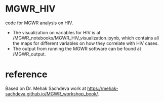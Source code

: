 # MGWR_HIV
code for MGWR analysis on HIV. 
- The visualization on variables for HIV is at /MGWR_notebooks/MGWR_HIV_visualization.ipynb, which contains all the maps for different variables on how they correlate with HIV cases.
- The output from running the MGWR software can be found at /MGWR_output.



# reference
Based on Dr. Mehak Sachdeva work at https://mehak-sachdeva.github.io/MGWR_workshop_book/.
